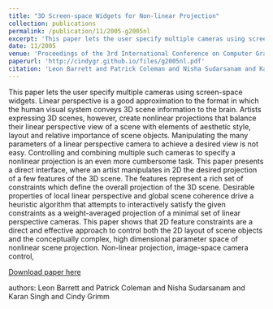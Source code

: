 ```yaml
---
title: "3D Screen-space Widgets for Non-linear Projection"
collection: publications
permalink: /publication/11/2005-g2005nl
excerpt: 'This paper lets the user specify multiple cameras using screen-space widgets. Linear perspective is a good approximation to the format in which the human visual system conveys 3D scene information to the brain. Artists expressing 3D scenes,  however,  create nonlinear projections that balance their linear perspective view of a scene with elements of aesthetic style,  layout and relative importance of scene objects. Manipulating the many parameters of a linear perspective camera to achieve a desired view is not easy. Controlling and combining multiple such cameras to specify a nonlinear projection is an even more cumbersome task. This paper presents a direct interface,  where an artist manipulates in 2D the desired projection of a few features of the 3D scene. The features represent a rich set of constraints which define the overall projection of the 3D scene. Desirable properties of local linear perspective and global scene coherence drive a heuristic algorithm that attempts to interactively satisfy the given constraints as a weight-averaged projection of a minimal set of linear perspective cameras. This paper shows that 2D feature constraints are a direct and effective approach to control both the 2D layout of scene objects and the conceptually complex,  high dimensional parameter space of nonlinear scene projection.  Non-linear projection,  image-space camera control, '
date: 11/2005
venue: 'Proceedings of the 3rd International Conference on Computer Graphics and Interactive Techniques in Australasia and South East Asia '
paperurl: 'http://cindygr.github.io/files/g2005nl.pdf'
citation: 'Leon Barrett and Patrick Coleman and Nisha Sudarsanam and Karan Singh and Cindy Grimm'
---
```

This paper lets the user specify multiple cameras using screen-space widgets. Linear perspective is a good approximation to the format in which the human visual system conveys 3D scene information to the brain. Artists expressing 3D scenes,  however,  create nonlinear projections that balance their linear perspective view of a scene with elements of aesthetic style,  layout and relative importance of scene objects. Manipulating the many parameters of a linear perspective camera to achieve a desired view is not easy. Controlling and combining multiple such cameras to specify a nonlinear projection is an even more cumbersome task. This paper presents a direct interface,  where an artist manipulates in 2D the desired projection of a few features of the 3D scene. The features represent a rich set of constraints which define the overall projection of the 3D scene. Desirable properties of local linear perspective and global scene coherence drive a heuristic algorithm that attempts to interactively satisfy the given constraints as a weight-averaged projection of a minimal set of linear perspective cameras. This paper shows that 2D feature constraints are a direct and effective approach to control both the 2D layout of scene objects and the conceptually complex,  high dimensional parameter space of nonlinear scene projection.  Non-linear projection,  image-space camera control, 

[Download paper here](http://cindygr.github.io/files/g2005nl.pdf)

authors: Leon Barrett and Patrick Coleman and Nisha Sudarsanam and Karan Singh and Cindy Grimm